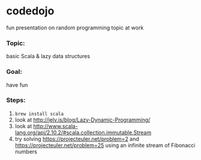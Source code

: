# codedojo
fun presentation on random programming topic at work

### Topic:
basic Scala & lazy data structures

### Goal:
have fun

### Steps:
1. `brew install scala`
2. look at http://jelv.is/blog/Lazy-Dynamic-Programming/
3. look at http://www.scala-lang.org/api/2.10.2/#scala.collection.immutable.Stream
3. try solving https://projecteuler.net/problem=2 and https://projecteuler.net/problem=25 using an infinite stream of Fibonacci numbers
